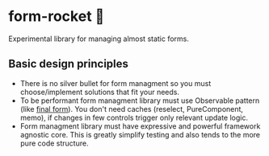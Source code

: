 # form-rocket :rocket:

Experimental library for managing almost static forms.

## Basic design principles

- There is no silver bullet for form managment so you must choose/implement solutions that fit your needs.
- To be performant form managment library must use Observable pattern (like [final form](https://final-form.org/)). You don't need caches (reselect, PureComponent, memo), if changes in few controls trigger only relevant update logic.
- Form managment library must have expressive and powerful framework agnostic core. This is greatly simplify testing and also tends to the more pure code structure.
